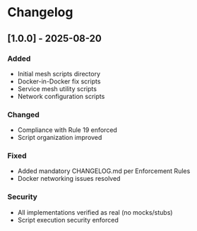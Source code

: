 # Changelog

## [1.0.0] - 2025-08-20

### Added
- Initial mesh scripts directory
- Docker-in-Docker fix scripts
- Service mesh utility scripts
- Network configuration scripts

### Changed
- Compliance with Rule 19 enforced
- Script organization improved

### Fixed
- Added mandatory CHANGELOG.md per Enforcement Rules
- Docker networking issues resolved

### Security
- All implementations verified as real (no mocks/stubs)
- Script execution security enforced
